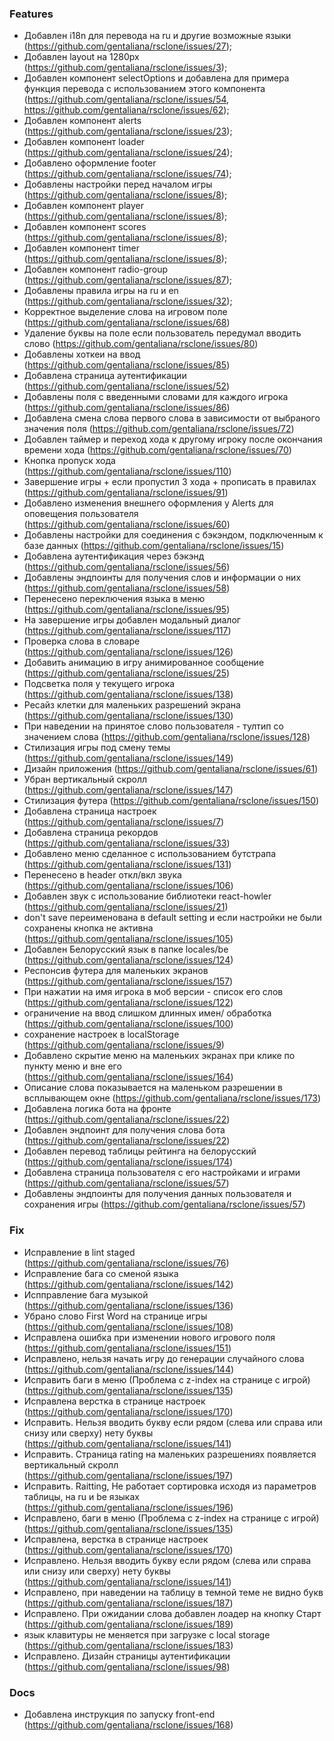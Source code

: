 ### Features

- Добавлен i18n для перевода на ru и другие возможные языки (https://github.com/gentaliana/rsclone/issues/27);
- Добавлен layout на 1280px (https://github.com/gentaliana/rsclone/issues/3);
- Добавлен компонент selectOptions и добавлена для примера функция перевода с использованием этого компонента (https://github.com/gentaliana/rsclone/issues/54, https://github.com/gentaliana/rsclone/issues/62);
- Добавлен компонент alerts (https://github.com/gentaliana/rsclone/issues/23);
- Добавлен компонент loader (https://github.com/gentaliana/rsclone/issues/24);
- Добавлено оформление footer (https://github.com/gentaliana/rsclone/issues/74);
- Добавлены настройки перед началом игры (https://github.com/gentaliana/rsclone/issues/8);
- Добавлен компонент player (https://github.com/gentaliana/rsclone/issues/8);
- Добавлен компонент scores (https://github.com/gentaliana/rsclone/issues/8);
- Добавлен компонент timer (https://github.com/gentaliana/rsclone/issues/8);
- Добавлен компонент radio-group (https://github.com/gentaliana/rsclone/issues/87);
- Добавлены правила игры на ru и en (https://github.com/gentaliana/rsclone/issues/32);
- Корректное выделение слова на игровом поле (https://github.com/gentaliana/rsclone/issues/68)
- Удаление буквы на поле если пользователь передумал вводить слово (https://github.com/gentaliana/rsclone/issues/80)
- Добавлены хоткеи на ввод (https://github.com/gentaliana/rsclone/issues/85)
- Добавлена страница аутентификации (https://github.com/gentaliana/rsclone/issues/52)
- Добавлены поля с введенными словами для каждого игрока (https://github.com/gentaliana/rsclone/issues/86)
- Добавлена смена слова первого слова в зависимости от выбраного значения поля (https://github.com/gentaliana/rsclone/issues/72)
- Добавлен таймер и переход хода к другому игроку после окончания времени хода (https://github.com/gentaliana/rsclone/issues/70)
- Кнопка пропуск хода (https://github.com/gentaliana/rsclone/issues/110)
- Завершение игры + если пропустил 3 хода + прописать в правилах (https://github.com/gentaliana/rsclone/issues/91)
- Добавлено изменения внешнего оформления у Alerts для оповещения пользователя (https://github.com/gentaliana/rsclone/issues/60)
- Добавлены настройки для соединения с бэкэндом, подключенным к базе данных (https://github.com/gentaliana/rsclone/issues/15)
- Добавлена аутентификация через бэкэнд (https://github.com/gentaliana/rsclone/issues/56)
- Добавлены эндпоинты для получения слов и информации о них (https://github.com/gentaliana/rsclone/issues/58)
- Перенесено переключения языка в меню (https://github.com/gentaliana/rsclone/issues/95)
- На завершение игры добавлен модальный диалог (https://github.com/gentaliana/rsclone/issues/117)
- Проверка слова в словаре (https://github.com/gentaliana/rsclone/issues/126)
- Добавить анимацию в игру анимированное сообщение (https://github.com/gentaliana/rsclone/issues/25)
- Подсветка поля у текущего игрока (https://github.com/gentaliana/rsclone/issues/138)
- Ресайз клетки для маленьких разрешений экрана (https://github.com/gentaliana/rsclone/issues/130)
- При наведении на принятое слово пользователя - тултип со значением слова (https://github.com/gentaliana/rsclone/issues/128)
- Стилизация игры под смену темы (https://github.com/gentaliana/rsclone/issues/149)
- Дизайн приложения (https://github.com/gentaliana/rsclone/issues/61)
- Убран вертикальный скролл (https://github.com/gentaliana/rsclone/issues/147)
- Стилизация футера (https://github.com/gentaliana/rsclone/issues/150)
- Добавлена страница настроек (https://github.com/gentaliana/rsclone/issues/7)
- Добавлена страница рекордов (https://github.com/gentaliana/rsclone/issues/33)
- Добавлено меню сделанное с использованием бутстрапа (https://github.com/gentaliana/rsclone/issues/131)
- Перенесено в header откл/вкл звука (https://github.com/gentaliana/rsclone/issues/106)
- Добавлен звук с использование библиотеки react-howler (https://github.com/gentaliana/rsclone/issues/21)
- don't save переименована в default setting и если настройки не были сохранены кнопка не активна (https://github.com/gentaliana/rsclone/issues/105)
- Добавлен Белорусский язык в папке locales/be (https://github.com/gentaliana/rsclone/issues/124)
- Респонсив футера для маленьких экранов (https://github.com/gentaliana/rsclone/issues/157)
- При нажатии на имя игрока в моб версии - список его слов (https://github.com/gentaliana/rsclone/issues/122)
- ограничение на ввод слишком длинных имен/ обработка (https://github.com/gentaliana/rsclone/issues/100)
- сохранение настроек в localStorage (https://github.com/gentaliana/rsclone/issues/9)
- Добавлено скрытие меню на маленьких экранах при клике по пункту меню и вне его (https://github.com/gentaliana/rsclone/issues/164)
- Описание слова показывается на маленьком разрешении в всплывающем окне (https://github.com/gentaliana/rsclone/issues/173)
- Добавлена логика бота на фронте (https://github.com/gentaliana/rsclone/issues/22)
- Добавлен эндпоинт для получения слова бота (https://github.com/gentaliana/rsclone/issues/22)
- Добавлен перевод таблицы рейтинга на белорусский (https://github.com/gentaliana/rsclone/issues/174)
- Добавлена страница пользователя с его настройками и играми (https://github.com/gentaliana/rsclone/issues/57)
- Добавлены эндпоинты для получения данных пользователя и сохранения игры (https://github.com/gentaliana/rsclone/issues/57)

### Fix

- Исправление в lint staged (https://github.com/gentaliana/rsclone/issues/76)
- Исправление бага со сменой языка (https://github.com/gentaliana/rsclone/issues/142)
- Испправление бага музыкой (https://github.com/gentaliana/rsclone/issues/136)
- Убрано слово First Word на странице игры (https://github.com/gentaliana/rsclone/issues/108)
- Исправлена ошибка при изменении нового игрового поля (https://github.com/gentaliana/rsclone/issues/151)
- Исправлено, нельзя начать игру до генерации случайного слова (https://github.com/gentaliana/rsclone/issues/144)
- Исправить баги в меню (Проблема c z-index на странице с игрой) (https://github.com/gentaliana/rsclone/issues/135)
- Исправлена верстка в странице настроек (https://github.com/gentaliana/rsclone/issues/170)
- Исправить. Нельзя вводить букву если рядом (слева или справа или снизу или сверху) нету буквы (https://github.com/gentaliana/rsclone/issues/141)
- Исправить. Страница rating на маленьких разрешениях появляется вертикальный скролл (https://github.com/gentaliana/rsclone/issues/197)
- Исправить. Raitting, Не работает сортировка исходя из параметров таблицы, на ru и be языках (https://github.com/gentaliana/rsclone/issues/196)
- Исправлено, баги в меню (Проблема c z-index на странице с игрой) (https://github.com/gentaliana/rsclone/issues/135)
- Исправлена, верстка в странице настроек (https://github.com/gentaliana/rsclone/issues/170)
- Исправлено. Нельзя вводить букву если рядом (слева или справа или снизу или сверху) нету буквы (https://github.com/gentaliana/rsclone/issues/141)
- Исправлено, при наведении на таблицу в темной теме не видно букв (https://github.com/gentaliana/rsclone/issues/187)
- Исправлено. При ожидании слова добавлен лоадер на кнопку Старт (https://github.com/gentaliana/rsclone/issues/189)
- язык клавитуры не меняется при загрузке с local storage (https://github.com/gentaliana/rsclone/issues/183)
- Исправлено. Дизайн страницы аутентификации (https://github.com/gentaliana/rsclone/issues/98)

### Docs

- Добавлена инструкция по запуску front-end (https://github.com/gentaliana/rsclone/issues/168)
